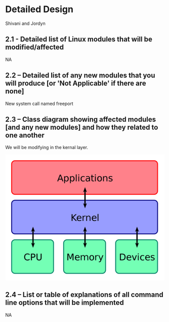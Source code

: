 # Detailed Design

Shivani and Jordyn

## 2.1 - Detailed list of Linux modules that will be modified/affected

NA

## 2.2 – Detailed list of any new modules that you will produce [or 'Not Applicable' if there are none]

New system call named freeport

## 2.3 – Class diagram showing affected modules [and any new modules] and how they related to one another

We will be modifying in the kernal layer.

![diagram](./image.png)


## 2.4 – List or table of explanations of all command line options that will be implemented

NA
